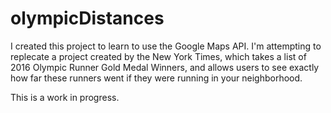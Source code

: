 # olympicDistances

I created this project to learn to use the Google Maps API. I'm attempting to replecate a project created by 
the New York Times, which takes a list of 2016 Olympic Runner Gold Medal Winners, and allows users to see 
exactly how far these runners went if they were running in your neighborhood. 

This is a work in progress.
